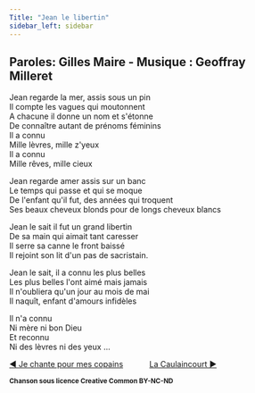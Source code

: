 ```yaml
---
Title: "Jean le libertin"
sidebar_left: sidebar
---
```


##  Paroles: Gilles Maire - Musique : Geoffray Milleret
  
Jean regarde la mer, assis sous un pin  
Il compte les vagues qui moutonnent  
A chacune il donne un nom et s'étonne  
De connaître autant de prénoms féminins  
Il a connu  
Mille lèvres, mille z'yeux  
Il a connu  
Mille rêves, mille cieux  
  
Jean regarde amer assis sur un banc  
Le temps qui passe et qui se moque  
De l'enfant qu'il fut, des années qui troquent  
Ses beaux cheveux blonds pour de longs cheveux blancs  
  
Jean le sait il fut un grand libertin  
De sa main qui aimait tant caresser  
Il serre sa canne le front baissé  
Il rejoint son lit d'un pas de sacristain.  
  
Jean le sait, il a connu les plus belles  
Les plus belles l'ont aimé mais jamais  
Il n'oubliera qu'un jour au mois de mai  
Il naquît, enfant d'amours infidèles  
  
Il n'a connu  
Ni mère ni bon Dieu  
Et reconnu  
Ni des lèvres ni des yeux ...  
  


[ ◀ Je chante pour mes copains](../je_chante_pour_mes_copains) ​ ​ ​ ​ ​ ​ ​ ​ ​ ​ ​ ​[La Caulaincourt ▶](../la_caulaincourt)


<b><sub>Chanson sous licence Creative Common BY-NC-ND</sub></b>
